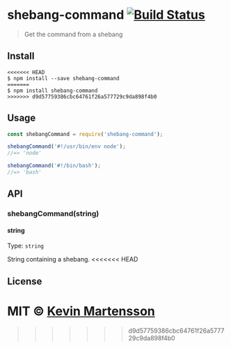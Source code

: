 # shebang-command [![Build Status](https://travis-ci.org/kevva/shebang-command.svg?branch=master)](https://travis-ci.org/kevva/shebang-command)

> Get the command from a shebang


## Install

```
<<<<<<< HEAD
$ npm install --save shebang-command
=======
$ npm install shebang-command
>>>>>>> d9d57759386cbc64761f26a577729c9da898f4b0
```


## Usage

```js
const shebangCommand = require('shebang-command');

shebangCommand('#!/usr/bin/env node');
//=> 'node'

shebangCommand('#!/bin/bash');
//=> 'bash'
```


## API

### shebangCommand(string)

#### string

Type: `string`

String containing a shebang.
<<<<<<< HEAD


## License

MIT © [Kevin Martensson](http://github.com/kevva)
=======
>>>>>>> d9d57759386cbc64761f26a577729c9da898f4b0
